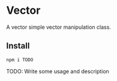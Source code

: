 # Vector
A vector simple vector manipulation class.

## Install

```bash
npm i TODO
```




TODO: Write some usage and description
